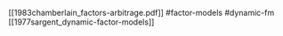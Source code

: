 [[1983chamberlain_factors-arbitrage.pdf]]
#factor-models #dynamic-fm
[[1977sargent_dynamic-factor-models]]

